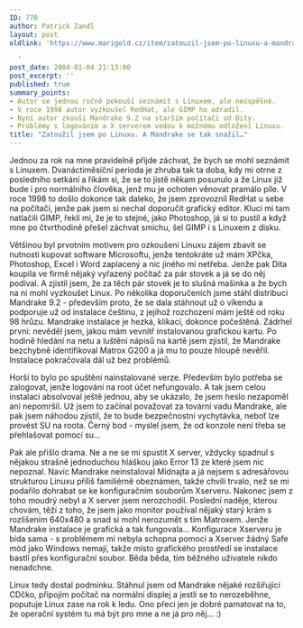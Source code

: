 ```yaml
---
ID: 770
author: Patrick Zandl
layout: post
oldlink: 'https://www.marigold.cz/item/zatouzil-jsem-po-linuxu-a-mandrake-se-tak-snazil

  '
post_date: 2004-01-04 21:13:00
post_excerpt: ''
published: true
summary_points:
- Autor se jednou ročně pokouší seznámit s Linuxem, ale neúspěšně.
- V roce 1998 autor vyzkoušel RedHat, ale GIMP ho odradil.
- Nyní autor zkouší Mandrake 9.2 na starším počítači od Dity.
- Problémy s logováním a X serverem vedou k možnému odložení Linuxu.
title: "Zatoužil jsem po Linuxu. A Mandrake se tak snažil…"
---
```


<p>
Jednou za rok na mne pravidelně přijde záchvat, že bych se mohl seznámit s Linuxem. Dvanáctiměsíční perioda je zhruba tak ta doba, kdy mi otrne z posledního setkání a říkám si, že se to jistě někam posunulo a že Linux již bude i pro normálního člověka, jenž mu je ochoten věnovat pramálo píle. V roce 1998 to došlo dokonce tak daleko, že jsem zprovoznil RedHat u sebe na počítači, jenže pak jsem si nechal doporučit grafický editor. Kluci mi tam natlačili GIMP, řekli mi, že je to stejné, jako Photoshop, já si to pustil a když mne po čtvrthodině přešel záchvat smíchu, šel GIMP i s Linuxem z disku. </p>

<p>
Většinou byl prvotním motivem pro ozkoušení Linuxu zájem zbavit se nutnosti kupovat software Microsoftu, jenže tentokráte už mám XPčka, Photoshop, Excel&#160;i Word zaplacený a nic jiného mi netřeba. Jenže pak Dita koupila ve firmě nějaký vyřazený počítač za pár stovek a já se do něj podíval. A zjistil jsem, že za těch pár stovek je to slušná mašinka a že bych na ní mohl vyzkoušet Linux. Po několika doporučeních jsme stáhl distribuci Mandrake 9.2 - především proto, že se dala stáhnout už o víkendu a podporuje už od instalace češtinu, z jejíhož rozchození mám ještě od roku 98 hrůzu. Mandrake instalace je hezká, klikací, dokonce počeštěná. Zádrhel první: nevěděl jsem, jakou mám vevnitř instalovanou grafickou kartu. Po hodině hledání na netu a luštění nápisů na kartě jsem zjistil, že Mandrake bezchybně identifikoval Matrox G200 a já mu to pouze hloupě nevěřil. Instalace pokračovala dál už bez problémů. </p>

<p>
Horší to bylo po spuštění nainstalované verze. Především bylo potřeba se zalogovat, jenže logování na root účet nefungovalo. A tak jsem celou instalaci absolvoval ještě jednou, aby se ukázalo, že jsem heslo nezapoměl ani nepomršil. Už jsem to začínal považovat za tovární vadu Mandrake, ale pak jsem náhodou zjistil, že to bude bezpečnostní vychytávka, neboť lze provést SU na roota. Černý bod - myslel jsem, že od konzole není třeba se přehlašovat pomocí su...</p>

<p>
Pak ale přišlo drama. Ne a ne se mi spustit X server, vždycky spadnul s nějakou strašně jednoduchou hláškou jako Error 13 ze které jsem nic nepoznal. Navíc Mandrake neinstaloval Midnajta a já nejsem s adresářovou strukturou Linuxu příliš familiérně obeznámen, takže chvíli trvalo, než se mi podařilo dohrabat se ke konfiguračním souborům Xserveru. Nakonec jsem z toho moudrý nebyl a X server jsem nerozchodil. Poslední naděje, kterou chovám, těží z toho, že jsem jako monitor používal nějaký starý krám s rozlišením 640x480 a snad si mohl nerozumět s tím Matroxem. Jenže Mandrake instalace je grafická a tak fungovala... Konfigurace Xserveru je bída sama - s problémem mi nebyla schopna pomoci a Xserver žádný Safe mód jako Windows nemají, takže místo grafického prostředí se instalace bastlí přes konfigurační soubor. Běda běda, tím běžného uživatele nikdo nenadchne. </p>

<p>
Linux tedy dostal podmínku. Stáhnul jsem od Mandrake nějaké rozšiřující CDčko, připojím počítač na normální displej a jestli se to nerozeběhne, poputuje Linux zase na rok k ledu. Ono přeci jen je dobré pamatovat na to, že operační systém tu má být pro mne a ne já pro něj... :)</p>